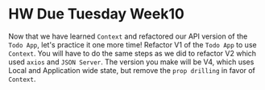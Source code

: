 # HW Due Tuesday Week10

Now that we have learned `Context` and refactored our API version of the `Todo App`, let's practice it one more time! Refactor V1 of the `Todo App` to use `Context`. You will have to do the same steps as we did to refactor V2 which used `axios` and `JSON Server`. The version you make will be V4, which uses Local and Application wide state, but remove the `prop drilling` in favor of `Context`.
